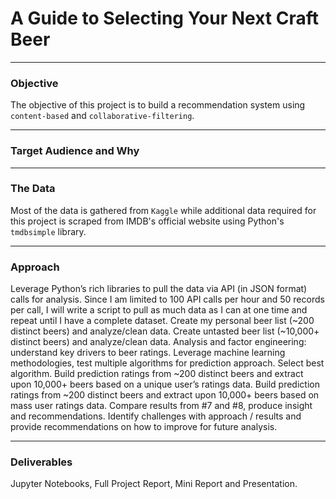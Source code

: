 # A Guide to Selecting Your Next Craft Beer
---
### Objective
The objective of this project is to build a recommendation system using `content-based` and `collaborative-filtering`. 

---
### Target Audience and Why

---
### The Data
Most of the data is gathered from `Kaggle` while additional data required for this project is scraped from IMDB's official website using Python's `tmdbsimple` library.

---
### Approach
Leverage Python’s rich libraries to pull the data via API (in JSON format) calls for analysis.
Since I am limited to 100 API calls per hour and 50 records per call, I will write a script to pull as much data as I can at one time and repeat until I have a complete dataset.
Create my personal beer list (~200 distinct beers) and analyze/clean data.
Create untasted beer list (~10,000+ distinct beers) and analyze/clean data.
Analysis and factor engineering: understand key drivers to beer ratings.
Leverage machine learning methodologies, test multiple algorithms for prediction approach. Select best algorithm.
Build prediction ratings from ~200 distinct beers and extract upon 10,000+ beers based on a unique user’s ratings data.
Build prediction ratings from ~200 distinct beers and extract upon 10,000+ beers based on mass user ratings data.
Compare results from #7 and #8, produce insight and recommendations.
Identify challenges with approach / results and provide recommendations on how to improve for future analysis.

---
### Deliverables
Jupyter Notebooks, Full Project Report, Mini Report and Presentation.
